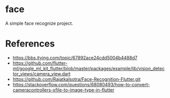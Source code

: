 # face

A simple face recognize project.


# References

- https://bbs.itying.com/topic/67892ace24cdd5004b4488d7
- https://github.com/flutter-ml/google_ml_kit_flutter/blob/master/packages/example/lib/vision_detector_views/camera_view.dart
- https://github.com/Rajatkalsotra/Face-Recognition-Flutter.git
- https://stackoverflow.com/questions/68080493/how-to-convert-cameracontrollers-xfile-to-image-type-in-flutter